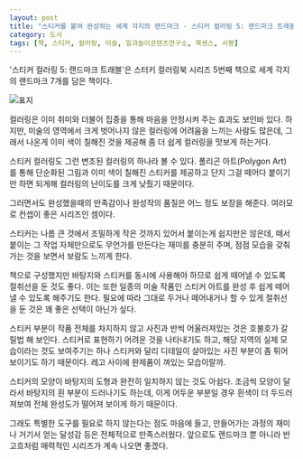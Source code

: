 ```yaml
---
layout: post
title: "스티커를 붙여 완성하는 세계 각지의 랜드마크 - 스티커 컬러링 5: 랜드마크 트래블"
category: 도서
tags: [책, 스티커, 컬러링, 미술, 일과놀이콘텐츠연구소, 북센스, 서평]
---
```


'스티커 컬러링 5: 랜드마크 트래블'은
스터키 컬러링북 시리즈 5번째 책으로
세계 각지의 랜드마크 7개를 담은 책이다.

![표지](https://lh3.googleusercontent.com/7L7JGXSSwtixmuLPcZU5IUjX8Z42RNUEHLSd_jiUpqSRlYwLNhuuapJZw1KomR4Ygvw7qNZ-jY5Lew=s480)

컬러링은 이미 취미와 더불어 집중을 통해 마음을 안정시켜 주는 효과도 보인바 있다.
하지만, 미술의 영역에서 크게 벗어나지 않은 컬러링에 어려움을 느끼는 사람도 많은데,
그래서 나온게 이미 색이 칠해진 것을 제공해 좀 더 쉽게 컬러링을 맛보게 하는거다.

스티커 컬러링도 그런 변조된 컬러링의 하나라 볼 수 있다.
폴리곤 아트(Polygon Art)를 통해 단순화된 그림과
이미 색이 칠해진 스티커를 제공하고
단지 그걸 떼어다 붙이기만 하면 되게해 컬러링의 난이도를 크게 낮췄기 때문이다.

그러면서도 완성했을때의 만족감이나 완성작의 품질은 어느 정도 보장을 해준다.
여러모로 컨셉이 좋은 시리즈인 셈이다.

스티커는 나름 큰 것에서 조밀하게 작은 것까지 있어서 붙이는게 쉽지만은 않은데,
떼서 붙이는 그 작업 자체만으로도 무언가를 만든다는 재미를 충분히 주며,
점점 모습을 갖춰가는 것을 보면서 보람도 느끼게 한다.

책으로 구성했지만 바탕지와 스티커를 동시에 사용해야 하므로
쉽게 떼어낼 수 있도록 절취선을 둔 것도 좋다.
이는 또한 일종의 미술 작품인 스티커 아트를
완성 후 쉽게 떼어낼 수 있도록 해주기도 한다.
필요에 따라 그대로 두거나 떼어내거나 할 수 있게 절취선을 둔 것은 꽤 좋은 선택이 아닌가 싶다.

스티커 부분이 작품 전체를 차지하지 않고 사진과 반씩 어울러져있는 것은 호불호가 갈릴법 해 보인다.
스티커로 표현하기 어려운 것을 나타내기도 하고,
해당 지역의 실제 모습이라는 것도 보여주기는 하나
스티커와 달리 디테일이 살아있는 사진 부분이 좀 튀어 보이기도 하기 때문이다.
레고 사이에 완제품이 껴있는 모습이랄까.

스티커의 모양이 바탕지의 도형과 완전히 일치하지 않는 것도 아쉽다.
조금씩 모양이 달라서 바탕지의 흰 부분이 드러나기도 하는데,
이게 어두운 부분일 경우 흰색이 더 두드러져보여 전체 완성도가 떨어져 보이게 하기 때문이다.

그래도 특별한 도구를 필요로 하지 않는다는 점도 마음에 들고,
만들어가는 과정의 재미나 거기서 얻는 달성감 등은
전체적으로 만족스러웠다.
앞으로도 랜드마크 뿐 아니라 반 고흐처럼 매력적인 시리즈가 계속 나오면 좋겠다.
